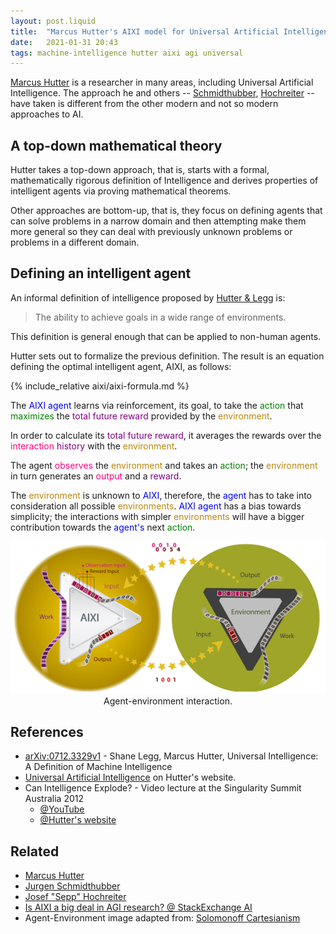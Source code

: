 ```yaml
---
layout: post.liquid
title:  "Marcus Hutter's AIXI model for Universal Artificial Intelligence"
date:   2021-01-31 20:43
tags: machine-intelligence hutter aixi agi universal
---
```

[Marcus Hutter](#related) is a researcher in many areas, including Universal Artificial Intelligence.
The approach he and others -- [Schmidthubber](#related), [Hochreiter](#related) --
have taken is different from the other modern and not so modern approaches to AI.

## A top-down mathematical theory

Hutter takes a top-down approach, that is, starts with a formal,
mathematically rigorous definition of Intelligence and derives properties
of intelligent agents via proving mathematical theorems.

Other approaches are bottom-up, that is, they focus on defining agents that can
solve problems in a narrow domain and then attempting make them more general so
they can deal with previously unknown problems or problems in a different domain.

## Defining an intelligent agent

An informal definition of intelligence proposed by [Hutter & Legg](#references) is:

> The ability to achieve goals in a wide range of environments.

This definition is general enough that can be applied to non-human agents.

Hutter sets out to formalize the previous definition. The result is an equation
defining the optimal intelligent agent, AIXI, as follows:

{% include_relative aixi/aixi-formula.md %}

The <span style="color: blue">AIXI agent</span> learns via reinforcement, its goal, to
take the <span style="color: green">action</span> that
<span style="color: green">maximizes</span>
the <span style="color: purple">total future reward</span> provided by the
<span style="color: #B8860B">environment</span>.

In order to calculate its <span style="color: purple">total future reward</span>, it averages
the rewards over the <span style="color: #FF007F">interaction</span>
<span style="color: purple">history</span> with the
<span style="color: #B8860B">environment</span>.

The agent <span style="color: #FF007F">observes</span> the
<span style="color: #B8860B">environment</span> and takes
an <span style="color: green">action</span>; the
<span style="color: #B8860B">environment</span> in turn generates an
<span style="color: #FF007F">output</span> and a
<span style="color: purple">reward</span>.

The <span style="color: #B8860B">environment</span> is unknown to
<span style="color: blue">AIXI</span>, therefore, the
<span style="color: blue">agent</span> has to take into consideration
all possible <span style="color: #B8860B">environments</span>.
<span style="color: blue">AIXI agent</span>
has a bias towards simplicity; the interactions with simpler
<span style="color: #B8860B">environments</span> will have a bigger
contribution towards the
<span style="color: blue">agent's</span>
next <span style="color: green">action</span>.


<div style="text-align: center">
    <img src="/assets/images/aixi-environment.png">
    <figcaption>Agent-environment interaction.</figcaption>
</div>

## References

- [arXiv:0712.3329v1](https://arxiv.org/abs/0712.3329v1) - Shane Legg, Marcus Hutter, Universal Intelligence: A Definition of Machine Intelligence
- [Universal Artificial Intelligence](http://www.hutter1.net/ai/uaibook.htm) on Hutter's website.
- Can Intelligence Explode? - Video lecture at the Singularity Summit Australia 2012
    - [@YouTube](https://youtu.be/I-vx5zbOOXI)
    - [@Hutter's website](http://www.hutter1.net/official/lectures.htm)


## Related

- [Marcus Hutter](http://www.hutter1.net)
- [Jurgen Schmidthubber](https://people.idsia.ch/~juergen/deutsch.html)
- [Josef "Sepp" Hochreiter](https://en.wikipedia.org/wiki/Sepp_Hochreiter)
- [Is AIXI a big deal in AGI research? @ StackExchange AI](https://ai.stackexchange.com/a/10377/15369)
- Agent-Environment image adapted from: [Solomonoff Cartesianism](https://www.lesswrong.com/posts/AszKwKyhBPZAnCstA/solomonoff-cartesianism)
